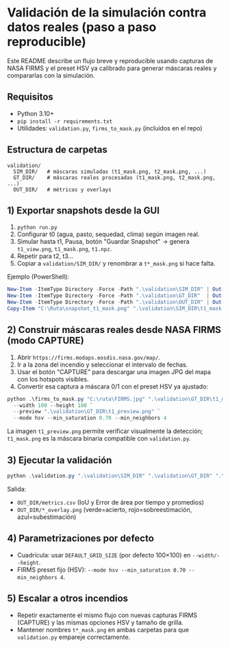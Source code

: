# Validación de la simulación contra datos reales (paso a paso reproducible)

Este README describe un flujo breve y reproducible usando capturas de NASA FIRMS y el preset HSV ya calibrado para generar máscaras reales y compararlas con la simulación.

## Requisitos
- Python 3.10+
- `pip install -r requirements.txt`
- Utilidades: `validation.py`, `firms_to_mask.py` (incluidos en el repo)

## Estructura de carpetas
```
validation/
  SIM_DIR/   # máscaras simuladas (t1_mask.png, t2_mask.png, ...)
  GT_DIR/    # máscaras reales procesadas (t1_mask.png, t2_mask.png, ...)
  OUT_DIR/   # métricas y overlays
```

## 1) Exportar snapshots desde la GUI
1. `python run.py`
2. Configurar t0 (agua, pasto, sequedad, clima) según imagen real.
3. Simular hasta t1, Pausa, botón "Guardar Snapshot" → genera `t1_view.png`, `t1_mask.png`, `t1.npz`.
4. Repetir para t2, t3...
5. Copiar a `validation/SIM_DIR/` y renombrar a `t*_mask.png` si hace falta.

Ejemplo (PowerShell):
```powershell
New-Item -ItemType Directory -Force -Path ".\validation\SIM_DIR" | Out-Null
New-Item -ItemType Directory -Force -Path ".\validation\GT_DIR"  | Out-Null
New-Item -ItemType Directory -Force -Path ".\validation\OUT_DIR" | Out-Null
Copy-Item "C:\Ruta\snapshot_t1_mask.png" ".\validation\SIM_DIR\t1_mask.png" -Force
```

## 2) Construir máscaras reales desde NASA FIRMS (modo CAPTURE)
1. Abrir `https://firms.modaps.eosdis.nasa.gov/map/`.
2. Ir a la zona del incendio y seleccionar el intervalo de fechas.
3. Usar el botón "CAPTURE" para descargar una imagen JPG del mapa con los hotspots visibles.
4. Convertir esa captura a máscara 0/1 con el preset HSV ya ajustado:
```powershell
python .\firms_to_mask.py "C:\ruta\FIRMS.jpg" ".\validation\GT_DIR\t1_mask.png" `
  --width 100 --height 100 `
  --preview ".\validation\GT_DIR\t1_preview.png" `
  --mode hsv --min_saturation 0.70 --min_neighbors 4
```
La imagen `t1_preview.png` permite verificar visualmente la detección; `t1_mask.png` es la máscara binaria compatible con `validation.py`.

## 3) Ejecutar la validación
```powershell
python .\validation.py ".\validation\SIM_DIR" ".\validation\GT_DIR" ".\validation\OUT_DIR"
```
Salida:
- `OUT_DIR/metrics.csv` (IoU y Error de área por tiempo y promedios)
- `OUT_DIR/*_overlay.png` (verde=acierto, rojo=sobreestimación, azul=subestimación)

## 4) Parametrizaciones por defecto
- Cuadrícula: usar `DEFAULT_GRID_SIZE` (por defecto 100×100) en `--width/--height`.
- FIRMS preset fijo (HSV): `--mode hsv --min_saturation 0.70 --min_neighbors 4`.

## 5) Escalar a otros incendios
- Repetir exactamente el mismo flujo con nuevas capturas FIRMS (CAPTURE) y las mismas opciones HSV y tamaño de grilla.
- Mantener nombres `t*_mask.png` en ambas carpetas para que `validation.py` empareje correctamente.



